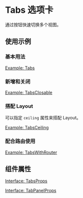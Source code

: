 # Tabs 选项卡

通过按钮快速切换多个视图。

## 使用示例

### 基本用法

[Example: Tabs](./_example/TabsExample.jsx)

### 新增和关闭

[Example: TabsClosable](./_example/TabsClosableExample.jsx)

### 搭配 Layout

可以指定 `ceiling` 属性来搭配 Layout。

[Example: TabsCeiling](../layout/_example/LayoutContentWithTabsExample.jsx)

### 配合路由使用

[Example: TabsWithRouter](./_example/TabsWithRouterExample.jsx)

## 组件属性

[Interface: TabsProps](./TabProps.tsx)

[Interface: TabPanelProps](./TabPanel.tsx)
